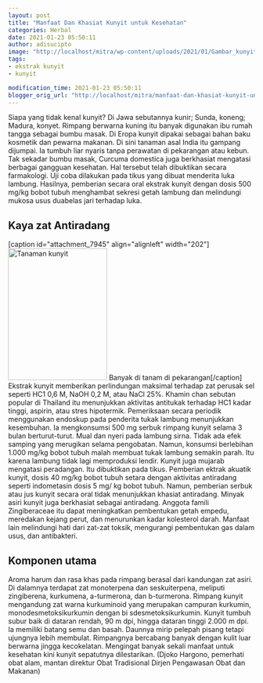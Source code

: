 ```yaml
---
layout: post
title: "Manfaat Dan Khasiat Kunyit untuk Kesehatan"
categories: Herbal
date: 2021-01-23 05:50:11
author: adisucipto
image: "http://localhost/mitra/wp-content/uploads/2021/01/Gambar_kunyit_1011x768.jpg"
tags:
- ekstrak kunyit
- kunyit

modification_time: 2021-01-23 05:50:11
blogger_orig_url: "http://localhost/mitra/manfaat-dan-khasiat-kunyit-untuk.html"
---
```


Siapa yang tidak kenal kunyit? Di Jawa sebutannya kunir; Sunda, koneng; Madura, konyet. Rimpang berwarna kuning itu banyak digunakan ibu rumah tangga sebagai bumbu masak.
Di Eropa kunyit dipakai sebagai bahan baku kosmetik dan pewarna makanan. Di sini tanaman asal India itu gampang dijumpai. Ia tumbuh liar nyaris tanpa perawatan di pekarangan atau kebun.
Tak sekadar bumbu masak, Curcuma domestica juga berkhasiat mengatasi berbagai gangguan kesehatan. Hal tersebut telah dibuktikan secara farmakologi. Uji coba dilakukan pada tikus yang dibuat menderita luka lambung.
Hasilnya, pemberian secara oral ekstrak kunyit dengan dosis 500 mg/kg bobot tubuh menghambat sekresi getah lambung dan melindungi mukosa usus duabelas jari terhadap luka.
<h2 id="Antiradang">Kaya zat Antiradang</h2>
[caption id="attachment_7945" align="alignleft" width="202"]<a href="http://127.0.0.1/mitra/wp-content/uploads/2021/01/Gambar_kunyit1_577x768.jpg"><img class="wp-image-7945" src="http://127.0.0.1/mitra/wp-content/uploads/2021/01/Gambar_kunyit1_577x768.jpg" alt="Tanaman kunyit" width="202" height="269" /></a> Banyak di tanam di pekarangan[/caption]
Ekstrak kunyit memberikan perlindungan maksimal terhadap zat perusak sel seperti HC1 0,6 M, NaOH 0,2 M, atau NaCl 25%. Khamin chan sebutan popular di Thailand itu menunjukkan aktivitas antitukak terhadap HC1 kadar tinggi, aspirin, atau stres hipotermik.
Pemeriksaan secara periodik menggunakan endoskup pada penderita tukak lambung menunjukkan kesembuhan. Ia mengkonsumsi 500 mg serbuk rimpang kunyit selama 3 bulan berturut-turut.
Mual dan nyeri pada lambung sirna. Tidak ada efek samping yang merugikan selama pengobatan. Namun, konsumsi berlebihan 1.000 mg/kg bobot tubuh malah membuat tukak lambung semakin parah. Itu karena lambung tidak lagi memproduksi lendir.
Kunyit juga mujarab mengatasi peradangan. Itu dibuktikan pada tikus. Pemberian ektrak akuatik kunyit, dosis 40 mg/kg bobot tubuh setara dengan aktivitas antiradang seperti indometasin dosis 5 mg/ kg bobot tubuh. Namun, pemberian serbuk atau jus kunyit secara oral tidak menunjukkan khasiat antiradang. Minyak asiri kunyit juga berkhasiat sebagai antiradang.
Anggota famili Zingiberaceae itu dapat meningkatkan pembentukan getah empedu, meredakan kejang perut, dan menurunkan kadar kolesterol darah. Manfaat lain melindungi hati dari zat-zat toksik, mengurangi pembentukan gas dalam usus, dan antibakteri.
<h2 id="Komponen">Komponen utama</h2>
Aroma harum dan rasa khas pada rimpang berasal dari kandungan zat asiri. Di dalamnya terdapat zat monoterpena dan seskuiterpena, meliputi zingiberena, kurkumena, a-turmerona, dan b-turmerona. Rimpang kunyit mengandung zat warna kurkuminoid yang merupakan campuran kurkumin, monodesmetoksikurkumin dengan bi sdesmetoksikurkumin.
Kunyit tumbuh subur baik di dataran rendah, 90 m dpi, hingga dataran tinggi 2.000 m dpi. Ia memiliki batang semu dan basah. Daunnya mirip pelepah pisang tetapi ujungnya lebih membulat.
Rimpangnya bercabang banyak dengan kulit luar berwarna jingga kecokelatan. Mengingat banyak sekali manfaat untuk kesehatan kini kunyit sepatutnya dilestarikan. (Djoko Hargono, pemerhati obat alam, mantan direktur Obat Tradisional Dirjen Pengawasan Obat dan Makanan)
